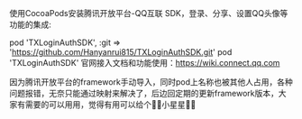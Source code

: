 使用CocoaPods安装腾讯开放平台-QQ互联 SDK，登录、分享、设置QQ头像等功能的集成:

pod 'TXLoginAuthSDK', :git => 'https://github.com/Hanyanrui815/TXLoginAuthSDK.git'
pod 'TXLoginAuthSDK'
官网接入文档和功能使用：https://wiki.connect.qq.com

因为腾讯开放平台的framework手动导入，同时pod上名称也被其他人占用，各种问题报错，无奈只能通过映射来解决了，后边回定期的更新framework版本，大家有需要的可以用用，觉得有用可以给个🌟🌟小星星🌟🌟
